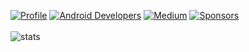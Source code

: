 <a href="https://github.com/lopspower"><img alt="Profile" src="https://lopspower.github.io/badges/lopspower.svg"/></a>
<a href="http://developer.android.com/index.html"><img alt="Android Developers" src="https://lopspower.github.io/badges/android_dev.svg"/></a>
<a href="https://medium.com/@LopsPower"><img alt="Medium" src="https://lopspower.github.io/badges/medium.svg"/></a>
<a href="https://github.com/sponsors/lopspower"><img alt="Sponsors" src="https://lopspower.github.io/badges/sponsors.svg"/></a>
</br></br>
![stats](https://github-readme-stats.vercel.app/api?username=lopspower&hide=contribs,prs,issues&show_icons=true&include_all_commits=true&count_private=true&theme=github_dark)
